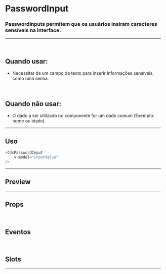 # PasswordInput

### PasswordInputs permitem que os usuários insiram caracteres sensíveis na interface.
---
<br />

## Quando usar:
- Necessitar de um campo de texto para inserir informações sensíveis, como uma senha.

<br />

## Quando não usar:
- O dado a ser utilizado no componente for um dado comum (Exemplo: nome ou idade).

---

## Uso

```js
<CdsPasswordInput
	v-model="inputValue"
/>
```

---

## Preview

<PreviewBuilder
	:args
	:component="CdsPasswordInput"
	:events
/>

---

## Props

<APITable
	name="PasswordInput"
	section="props"
/>
<br />

## Eventos

<APITable
	name="PasswordInput"
	section="events"
/>
<br />

## Slots

<APITable
	name="PasswordInput"
	section="slots"
/>

---

<script setup>
import { ref } from 'vue';
import CdsPasswordInput from '@/components/PasswordInput.vue';

const events = [
	'update:modelValue'
];

const args = ref({});
</script>
